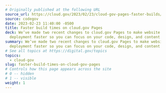 ```yaml
---
# Originally published at the following URL
source_url: https://cloud.gov/2023/02/23/cloud-gov-pages-faster-builds/
source: codegov
date: 2023-02-23 11:40:00 -0500
title: Faster build times on cloud.gov Pages
deck: We’ve made two recent changes to cloud.gov Pages to make website
  deployment faster so you can focus on your code, design, and content.
summary: We’ve made two recent changes to cloud.gov Pages to make website
  deployment faster so you can focus on your code, design, and content.
# See all topics at https://digital.gov/topics
topics:
  - cloud-gov
slug: faster-build-times-on-cloud-gov-pages
# Controls how this page appears across the site
# 0 -- hidden
# 1 -- visible
weight: 1
---
```

